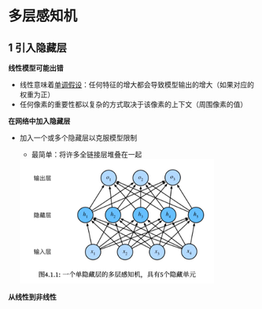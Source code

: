 # 多层感知机

## 1 引入隐藏层

**线性模型可能出错**

- 线性意味着<u>单调假设</u>：任何特征的增⼤都会导致模型输出的增⼤（如果对应的权重为正）
- 任何像素的重要性都以复杂的⽅式取决于该像素的上下⽂（周围像素的值）

**在网络中加入隐藏层**

- 加入一个或多个隐藏层以克服模型限制

	- 最简单：将许多全链接层堆叠在一起

	<img src="https://raw.githubusercontent.com/Masshiro/TyporaImages/master/20230715203142.png" style="zoom:80%;" />

**从线性到非线性**

